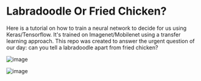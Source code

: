 # Labradoodle Or Fried Chicken? 
Here is a tutorial on how to train a neural network to decide for us using Keras/Tensorflow. It's trained on Imagenet/Mobilenet using a transfer learning approach. This repo was created to answer the urgent question of our day: can you tell a labradoodle apart from fried chicken?

![image](https://user-images.githubusercontent.com/8934290/57471983-68a86400-725a-11e9-8717-7ae5892aa809.png)

![image](https://user-images.githubusercontent.com/8934290/57472104-a7d6b500-725a-11e9-80cb-2a413975e1d2.png)

